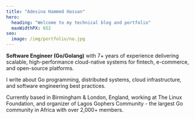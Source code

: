 ```yaml
---
title: "Adesina Hammed Hassan"
hero:
  heading: "Welcome to my technical blog and portfolio"
  maxWidthPX: 652
seo:
  image: /img/portfolio/no.jpg
---
```


**Software Engineer (Go/Golang)** with 7+ years of experience delivering scalable, high-performance cloud-native systems for fintech, e-commerce, and open-source platforms. 

I write about Go programming, distributed systems, cloud infrastructure, and software engineering best practices. 

Currently based in Birmingham & London, England, working at The Linux Foundation, and organizer of Lagos Gophers Community - the largest Go community in Africa with over 2,000+ members.